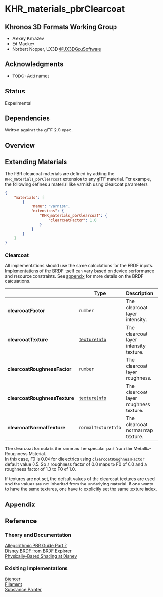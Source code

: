 # KHR\_materials\_pbrClearcoat

## Khronos 3D Formats Working Group

* Alexey Knyazev
* Ed Mackey
* Norbert Nopper, UX3D [@UX3DGpuSoftware](https://twitter.com/UX3DGpuSoftware)

## Acknowledgments

* TODO: Add names

## Status

Experimental

## Dependencies

Written against the glTF 2.0 spec.

## Overview

## Extending Materials

The PBR clearcoat materials are defined by adding the `KHR_materials_pbrClearcoat` extension to any glTF material. 
For example, the following defines a material like varnish using clearcoat parameters.

```json
{
    "materials": [
        {
            "name": "varnish",
            "extensions": {
                "KHR_materials_pbrClearcoat": {
                    "clearcoatFactor": 1.0
                }
            }
        }
    ]
}
```

### Clearcoat

All implementations should use the same calculations for the BRDF inputs. Implementations of the BRDF itself can vary based on device performance and resource constraints. See [appendix](/specification/2.0/README.md#appendix-b-brdf-implementation) for more details on the BRDF calculations.

|                                  | Type                                                                | Description                            | Required             |
|----------------------------------|---------------------------------------------------------------------|----------------------------------------|----------------------|
|**clearcoatFactor**               | `number`                                                            | The clearcoat layer intensity.         | No, default: `0.0`   |
|**clearcoatTexture**              | [`textureInfo`](/specification/2.0/README.md#reference-textureInfo) | The clearcoat layer intensity texture. | No                   |
|**clearcoatRoughnessFactor**      | `number`                                                            | The clearcoat layer roughness.         | No, default: `0.5`   |
|**clearcoatRoughnessTexture**     | [`textureInfo`](/specification/2.0/README.md#reference-textureInfo) | The clearcoat layer roughness texture. | No                   |
|**clearcoatNormalTexture**        | `normalTextureInfo`                                                 | The clearcoat normal map texture.      | No                   |

The clearcoat formula is the same as the specular part from the Metallic-Roughness Material.  
In this case, F0 is 0.04 for dielectrics using `clearcoatRoughnessFactor` default value 0.5. So a roughness factor of 0.0 maps to F0 of 0.0 and a roughness factor of 1.0 to F0 of 1.0.

If textures are not set, the default values of the clearcoat textures are used and the values are not inherited from the underlying material. If one wants to have the same textures, one have to explicitly set the same texture index.

## Appendix

## Reference

### Theory and Documentation

[Allegorithmic PBR Guide Part 2](https://academy.substance3d.com/courses/the-pbr-guide-part-2)  
[Disney BRDF from BRDF Explorer](https://github.com/wdas/brdf/blob/master/src/brdfs/disney.brdf)    
[Physically-Based Shading at Disney](https://disney-animation.s3.amazonaws.com/library/s2012_pbs_disney_brdf_notes_v2.pdf)    

### Exisiting Implementations

[Blender](https://docs.blender.org/manual/en/latest/render/shader_nodes/shader/principled.html)  
[Filament](https://google.github.io/filament/Materials.md.html#materialmodels/litmodel/clearcoat)  
[Substance Painter](https://docs.substance3d.com/spdoc/version-2018-3-172823522.html#Version2018.3-UpdatedClearCoatShader)  
  